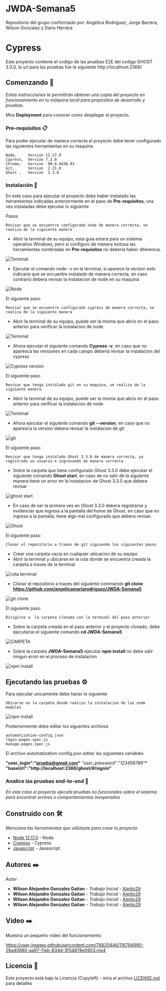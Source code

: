 # JWDA-Semana5
Repositorio del grupo conformado por: Angelica Rodriguez, Jorge Barrera, Wilson Gonzalez y Dario Herrera


# Cypress 

Este proyecto contiene el codigo de las pruebas E2E del codigo  GHOST 3.3.0, la url  para las pruebas fue la siguiente http://localhost:2368/

## Comenzando 🚀

_Estas instrucciones te permitirán obtener una copia del proyecto en funcionamiento en tu máquina local para propósitos de desarrollo y pruebas._

Mira **Deployment** para conocer como desplegar el proyecto.


### Pre-requisitos 📋

Para poder ejecutar de manera correcta el proyecto debe tener configurado las siguientes herramientas en su maquina

```
Node,     Version 12.17.0
Cypress,  Version 7.2.0
Chrome,   Version  90.0.4430.93
Git,      Version  2.21.0
Ghost ,   Version  3.3.0
```

### Instalación 🔧

En este caso para ejecutar el proyecto debe haber instalado las herramientas indicadas anteriormente en el paso de **Pre-requisitos**, una ves instaladas debe ejecutar lo siguiente 

Pasos

```
Revisar que se encuentre configurado node de manera correcta, se realiza de la siguiente manera
```

* Abrir la terminal de su equipo, esta guia estara para un sistema operativo Windows, pero si configuro de manera exitosa las herramientas nombradas en  **Pre-requisitos** no deberia haber diferencia.

![Terminal](https://user-images.githubusercontent.com/78820446/117479939-8cc0dd80-af26-11eb-85a5-b3559aa18ac5.PNG)


* Ejecutar el comando node -v en la terminal, si aparece la version  esto indicaria que se encuentre instalado de manera correcta, en caso contrario debera revisar la instalacion de node en su maquina 

![Node ](https://user-images.githubusercontent.com/78820446/117480756-9eef4b80-af27-11eb-98bd-cb7756ef43ac.PNG)



El siguiente paso 

```
Revisar que se encuentre configurado cypress de manera correcta, se realiza de la siguiente manera
```

* Abrir la terminal de su equipo, puede ser la misma que abrio en el paso anterior para verificar  la instalacion de node

![Terminal](https://user-images.githubusercontent.com/78820446/117479939-8cc0dd80-af26-11eb-85a5-b3559aa18ac5.PNG)

* Ahora ejecutar el siguiente comando **Cypress -v**, en caso que no aparesca las versiones en cada campo deberia revisar la instalacion del cypress

![Cypress version](https://user-images.githubusercontent.com/78820446/117480168-dd383b00-af26-11eb-84f1-c3ef654e1a8a.PNG)




El siguiente paso 

```
Revisar que tenga instalado git en su maquina, se realiza de la siguiente manera
```

* Abrir la terminal de su equipo, puede ser la misma que abrio en el paso anterior para verificar  la instalacion de node

![Terminal](https://user-images.githubusercontent.com/78820446/117479939-8cc0dd80-af26-11eb-85a5-b3559aa18ac5.PNG)

* Ahora ejecutar el siguiente comando **git --version**, en caso que no aparesca la version debera revisar la instalacion de git

![git](https://user-images.githubusercontent.com/78820446/117470240-351d7480-af1c-11eb-9032-03f81b674975.PNG)


El siguiente paso 


```
Revisar que tenga instalado Ghost 3.3.0 de manera correcta, ya registrado un usuario e ingresando de manera correcta
```

* Sobre la carpeta que tiene configurado Ghost 3.3.0 debe ejecutar el siguiente comando **Ghost start**, en caso de no salir de la siguiente manera tiene un error en la instalacion de Ghost 3.3.0 que debera revisar 

![ghost start](https://user-images.githubusercontent.com/78820446/117476511-a102db80-af22-11eb-91c7-78b66cf5dc65.PNG)

* En caso de ser la primera ves en Ghost 3.3.0 debera registrarse y evidenciar que ingresa a la pantalla del home de Ghost, en caso que no ingrese a la pantalla, tiene algo mal configurado que debera revisar.

![Ghost](https://user-images.githubusercontent.com/78820446/117479495-060c0080-af26-11eb-9845-2cf9a2e9ed23.PNG)


El siguiente paso 


```
Clonar el repositorio a traves de git siguiendo los siguientes pasos 
```

* Crear una carpeta vacia en cualquier ubicacion de su equipo 
* Abrir la terminal y ubicarse en la ruta donde se encuentra creada la carpeta a traves de la terminal 

![ruta terminal](https://user-images.githubusercontent.com/78820446/117470409-626a2280-af1c-11eb-94ee-e5463c3e506e.PNG)

* Clonar el repositorio a traves del siguiente commando  **git clone https://github.com/angelicamariarodriguez/JWDA-Semana5**

![git clone](https://user-images.githubusercontent.com/78820446/117471313-5af74900-af1d-11eb-9738-752c4f613512.PNG)



El siguiente paso 


```
Dirigirse a  la carpeta clonada con la terminal del paso anterior 
```

* Sobre la carpeta creada en el paso anterior y el proyecto clonado, debe ejecutarse el siguiente comando **cd JWDA-Semana5**

![CARPETA ](https://user-images.githubusercontent.com/78820446/117472609-b1b15280-af1e-11eb-8bd0-faa93ddb3865.PNG)

* Sobre la carpeta **JWDA-Semana5** ejecutar **npm install** no debe salir ningun error en el proceso de instalacion

![npm install ](https://user-images.githubusercontent.com/78820446/117474290-68fa9900-af20-11eb-891f-1ef3f9145f92.PNG)



## Ejecutando las pruebas ⚙️

Para ejecutar unicamente debe  hacer lo siguiente 

```
Ubicarse en la carpeta donde realizo la instalacion de las node modules
```

![npm install ](https://user-images.githubusercontent.com/78820446/117474290-68fa9900-af20-11eb-891f-1ef3f9145f92.PNG)


Posteriormente debe editar los siguentes archivos 

```
automatization-config.json
login-pages.spec.js
manage-pages.spec.js
```
El archivo automatization-config.json editar las siguientes variables 

**"user_login":"prueba@gmail.com"**
**"user_password":"123456789*"**
**"baseUrl":"http://localhost:2368/ghost/#/signin"**

### Analice las pruebas end-to-end 🔩

_En este caso el proyecto ejecuta pruebas no funcionales sobre el sistema para encontrar errores o comportamientos inesperados_



## Construido con 🛠️

_Menciona las herramientas que utilizaste para crear tu proyecto_

* [Node 12.17.0](https://nodejs.org/es/download/releases/) - Node
* [Cypress](https://www.cypress.io/) - Cypress
* [Javascript](https://developer.mozilla.org/es/docs/Web/JavaScript) - Javascript

## Autores ✒️

_Autor_

* **Wilson Alejandro Gonzalez Gaitan** - *Trabajo Inicial* - [Alejito29](https://github.com/Alejito29)
* **Wilson Alejandro Gonzalez Gaitan** - *Trabajo Inicial* - [Alejito29](https://github.com/Alejito29)
* **Wilson Alejandro Gonzalez Gaitan** - *Trabajo Inicial* - [Alejito29](https://github.com/Alejito29)
* **Wilson Alejandro Gonzalez Gaitan** - *Trabajo Inicial* - [Alejito29](https://github.com/Alejito29)

## Video ✒️

Muestra un pequeño video del funcionamiento


https://user-images.githubusercontent.com/78820446/116794990-26a40880-aa97-11eb-834d-3f34878e0903.mp4



## Licencia 📄

Este proyecto está bajo la Licencia (Copyleft) - mira el archivo [LICENSE.md](LICENSE.md) para detalles

